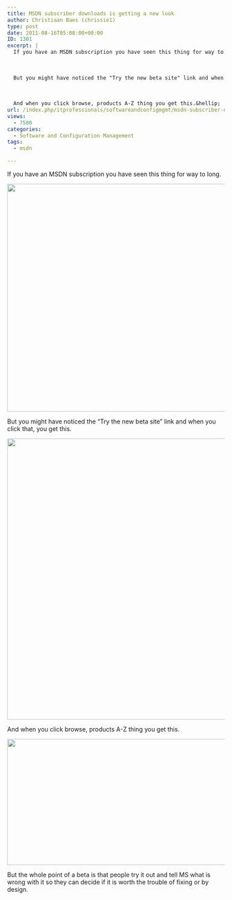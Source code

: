 ```yaml
---
title: MSDN subscriber downloads is getting a new look
author: Christiaan Baes (chrissie1)
type: post
date: 2011-08-16T05:08:00+00:00
ID: 1301
excerpt: |
  If you have an MSDN subscription you have seen this thing for way to long.
  
  
  
  But you might have noticed the "Try the new beta site" link and when you click that, you get this.
  
  
  
  And when you click browse, products A-Z thing you get this.&hellip;
url: /index.php/itprofessionals/softwareandconfigmgmt/msdn-subscriber-downloads-is-getting/
views:
  - 7500
categories:
  - Software and Configuration Management
tags:
  - msdn

---
```

If you have an MSDN subscription you have seen this thing for way to long.

<div class="image_block">
  <a href="https://lessthandot.z19.web.core.windows.net/wp-content/uploads/users/chrissie1/msdn/MSDN1.png?mtime=1313478301"><img alt="" src="https://lessthandot.z19.web.core.windows.net/wp-content/uploads/users/chrissie1/msdn/MSDN1.png?mtime=1313478301" width="1133" height="528" /></a>
</div>

But you might have noticed the &#8220;Try the new beta site&#8221; link and when you click that, you get this.

<div class="image_block">
  <a href="https://lessthandot.z19.web.core.windows.net/wp-content/uploads/users/chrissie1/msdn/MSDN2.png?mtime=1313478310"><img alt="" src="https://lessthandot.z19.web.core.windows.net/wp-content/uploads/users/chrissie1/msdn/MSDN2.png?mtime=1313478310" width="1142" height="651" /></a>
</div>

And when you click browse, products A-Z thing you get this.

<div class="image_block">
  <a href="https://lessthandot.z19.web.core.windows.net/wp-content/uploads/users/chrissie1/msdn/MSDN3.png?mtime=1313478319"><img alt="" src="https://lessthandot.z19.web.core.windows.net/wp-content/uploads/users/chrissie1/msdn/MSDN3.png?mtime=1313478319" width="750" height="292" /></a>
</div>

But the whole point of a beta is that people try it out and tell MS what is wrong with it so they can decide if it is worth the trouble of fixing or by design.